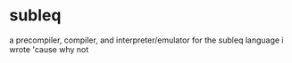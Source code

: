 # subleq
a precompiler, compiler, and interpreter/emulator for the subleq language i wrote 'cause why not
